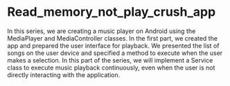 # Read_memory_not_play_crush_app


In this series, we are creating a music player on Android using the MediaPlayer and MediaController classes. In the first part, we created the app and prepared the user interface for playback. We presented the list of songs on the user device and specified a method to execute when the user makes a selection. In this part of the series, we will implement a Service class to execute music playback continuously, even when the user is not directly interacting with the application.

